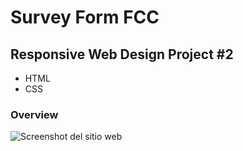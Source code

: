 # Survey Form FCC

## Responsive Web Design Project #2

- HTML
- CSS

### Overview

![Screenshot del sitio web](https://awesomescreenshot.s3.amazonaws.com/image/1849999/6213398-d788c69d8e8355c230a19e497c05ee12.png?X-Amz-Algorithm=AWS4-HMAC-SHA256&X-Amz-Credential=AKIAJSCJQ2NM3XLFPVKA%2F20210309%2Fus-east-1%2Fs3%2Faws4_request&X-Amz-Date=20210309T165014Z&X-Amz-Expires=28800&X-Amz-SignedHeaders=host&X-Amz-Signature=4beb0bd074718550f62356d57a0b8c1f3c23506898fcbed49fc189f30cdeca93 "Vista del sitio en desktop")
